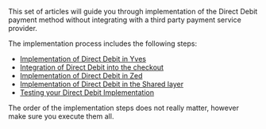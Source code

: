 This set of articles will guide you through implementation of the Direct Debit payment method without integrating with a third party payment service provider.

The implementation process includes the following steps:

* [Implementation of Direct Debit in Yves](https://documentation.spryker.com/v4/docs/dd-fe-implementation)
* [Integration of Direct Debit into the checkout](https://documentation.spryker.com/v4/docs/dd-checkout-implementation)
* [Implementation of Direct Debit in Zed](https://documentation.spryker.com/v4/docs/dd-be-implementation)
* [Implementation of Direct Debit in the Shared layer](https://documentation.spryker.com/v4/docs/dd-shared-implementation)
* [Testing your Direct Debit Implementation](https://documentation.spryker.com/v4/docs/dd-test-implementation)

The order of the implementation steps does not really matter, however make sure you execute them all.